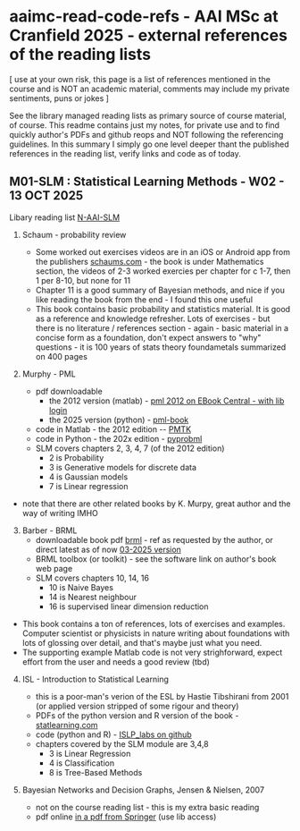 # aaimc-read-code-refs - AAI MSc at Cranfield 2025 - external references of the reading lists

[ use at your own risk, this page is a list of references mentioned in the course and is NOT an academic material, comments may include my private sentiments, puns or jokes ] 

See the library managed reading lists as primary source of course material, of course. This readme contains just my notes, for private use and to find quickly author's PDFs and github reops and NOT following the referencing guidelines. In this summary I simply go one level deeper thant the published references in the reading list, verify links and code as of today.

## M01-SLM : Statistical Learning Methods - W02 - 13 OCT 2025

Libary reading list [N-AAI-SLM](https://rl.talis.com/3/cranfield/lists/6600DDA5-EB4C-70FA-0D43-D8F665F9BC18.html?lang=en-GB)

1. Schaum - probability review
   - Some worked out exercises videos are in an iOS or Android app from the publishers [schaums.com](https://www.mheducation.com/highered/campaigns/schaums-outlines.html) - the book is under Mathematics section, the videos of 2-3 worked exercies per chapter for c 1-7, then 1 per 8-10, but none for 11
   - Chapter 11 is a good summary of Bayesian methods, and nice if you like reading the book from the end - I found this one useful
   - This book contains basic probability and statistics material. It is good as a reference and knowledge refresher. Lots of exercises - but there is no literature / references section - again - basic material in a concise form as a foundation, don't expect answers to "why" questions - it is 100 years of stats theory foundametals summarized on 400 pages

2. Murphy - PML
   - pdf downloadable
     - the 2012 version (matlab) - [pml 2012 on EBook Central - with lib login](https://ebookcentral.proquest.com/lib/cranfield/detail.action?docID=3339490)
     - the 2025 version (python) - [pml-book](https://probml.github.io/pml-book/book1.html)
   - code in Matlab - the 2012 edition -- [PMTK](https://github.com/probml/pmtk3)
   - code in Python - the 202x edition - [pyprobml](https://github.com/probml/pyprobml)
   - SLM covers chapters 2, 3, 4, 7 (of the 2012 edition)
     - 2 is Probability
     - 3 is Generative models for discrete data
     - 4 is Gaussian models
     - 7 is Linear regression
  - note that there are other related books by K. Murpy, great author and the way of writing IMHO

3. Barber - BRML
   - downloadable book pdf [brml](http://www.cs.ucl.ac.uk/staff/d.barber/brml/) - ref as requested by the author, or direct latest as of now [03-2025 version](http://web4.cs.ucl.ac.uk/staff/D.Barber/textbook/180325.pdf)
   - BRML toolbox (or toolkit) - see the software link on author's book web page
   - SLM covers chapters 10, 14, 16
     - 10 is Naive Bayes
     - 14 is Nearest neighbour
     - 16 is supervised linear dimension reduction
  - This book contains a ton of references, lots of exercises and examples. Computer scientist or physicists in nature writing about foundations with lots of glossing over detail, and that's maybe just what you need.
  - The supporting example Matlab code is not very strighforward, expect effort from the user and needs a good review (tbd)

4. ISL - Introduction to Statistical Learning
   - this is a poor-man's verion of the ESL by Hastie Tibshirani from 2001 (or applied version stripped of some rigour and theory)
   - PDFs of the python version and R version of the book - [statlearning.com](https://www.statlearning.com/)
   - code (python and R) - [ISLP_labs on github](https://github.com/intro-stat-learning/ISLP_labs)
   - chapters covered by the SLM module are 3,4,8
     - 3 is Linear Regression
     - 4 is Classification
     - 8 is Tree-Based Methods

5. Bayesian Networks and Decision Graphs, Jensen & Nielsen, 2007

   - not on the course reading list - this is my extra basic reading
   - pdf online [in a pdf from Springer](https://link.springer.com/book/10.1007/978-0-387-68282-2) (use lib access)
